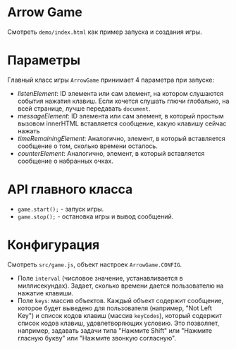 # Arrow Game
Смотреть `demo/index.html` как пример запуска и создания игры.

# Параметры
Главный класс игры `ArrowGame` принимает 4 параметра при запуске:
 - _listenElement_: ID элемента или сам элемент, на котором слушаются события нажатия клавиш.
 Если хочется слушать глючи глобально, на всей странице, лучше передавать `document`.
 - _messageElement_: ID элемента или сам элемент, в который простым вызовом innerHTML
   вставляется сообщение, какую клавишу сейчас нажать
 - _timeRemainingElement_: Аналогично, элемент, в который вставляется сообщение о том,
    сколько времени осталось.
 - _counterElement_: Аналогично, элемент, в который вставляется сообщение о набранных очках.
 
# API главного класса
 - `game.start();` - запуск игры.
 - `game.stop();` - остановка игры и вывод сообщений.
  
# Конфигурация
 Смотреть `src/game.js`, объект настроек `ArrowGame.CONFIG`.
 - Поле `interval` (числовое значение, устанавливается в миллисекундах). Задает, сколько времени дается
 пользователю на нажатие клавиши.
 - Поле `keys`: массив объектов. Каждый объект содержит сообщение, которое будет 
   выведено для пользователя (например, "Not Left Key") и список кодов клавиш (массив `keyCodes`),
   который содержит список кодов клавиш, удовлетворяющих условию. Это позволяет, например, задавать
   задачи типа "Нажмите Shift" или "Нажмите гласную букву" или "Нажмите звонкую согласную".
  